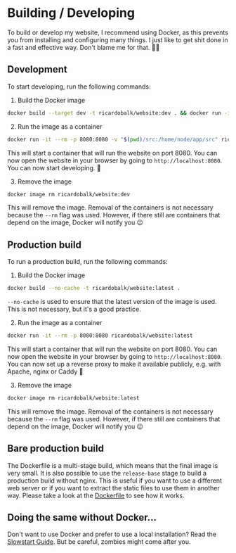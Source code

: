 # Building / Developing

To build or develop my website, I recommend using Docker, as this prevents you from installing and configuring many things. I just like to get shit done in a fast and effective way. Don't blame me for that. :man_shrugging:

## Development

To start developing, run the following commands:

1) Build the Docker image

```sh
docker build --target dev -t ricardobalk/website:dev . && docker run -it --rm -p 8080:8080 -v "$(pwd)/src:/home/node/app/src" ricardobalk/website:dev "dev"
```

2) Run the image as a container

```sh
docker run -it --rm -p 8080:8080 -v "$(pwd)/src:/home/node/app/src" ricardobalk/website:dev "dev"
```

This will start a container that will run the website on port 8080. You can now open the website in your browser by going to `http://localhost:8080`. You can now start developing. :tada:

3) Remove the image

```sh
docker image rm ricardobalk/website:dev
```

This will remove the image. Removal of the containers is not necessary because the `--rm` flag was used. However, if there still are containers that depend on the image, Docker will notify you :wink:

## Production build

To run a production build, run the following commands:

1) Build the Docker image

```sh
docker build --no-cache -t ricardobalk/website:latest .
```

`--no-cache` is used to ensure that the latest version of the image is used. This is not necessary, but it's a good practice.

2) Run the image as a container

```sh
docker run -it --rm -p 8080:8080 ricardobalk/website:latest
```

This will start a container that will run the website on port 8080. You can now open the website in your browser by going to `http://localhost:8080`. You can now set up a reverse proxy to make it available publicly, e.g. with Apache, nginx or Caddy :tada:

3) Remove the image

```sh
docker image rm ricardobalk/website:latest
```

This will remove the image. Removal of the containers is not necessary because the `--rm` flag was used. However, if there still are containers that depend on the image, Docker will notify you :wink:

## Bare production build

The Dockerfile is a multi-stage build, which means that the final image is very small. It is also possible to use the `release-base` stage to build a production build without nginx. This is useful if you want to use a different web server or if you want to extract the static files to use them in another way. Please take a look at the [Dockerfile](../../Dockerfile) to see how it works.

## Doing the same without Docker...

Don't want to use Docker and prefer to use a local installation? Read the [Slowstart Guide](./without-docker.md). But be careful, zombies might come after you.